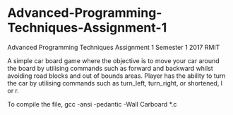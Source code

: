 # Advanced-Programming-Techniques-Assignment-1
Advanced Programming Techniques Assignment 1 Semester 1 2017 RMIT

A simple car board game where the objective is to move your car around the board by utilising commands such as forward and backward whilst avoiding road blocks and out of bounds areas. Player has the ability to turn the car by utilising commands such as turn_left, turn_right, or shortened, l or r.

To compile the file, gcc -ansi -pedantic -Wall Carboard *.c



